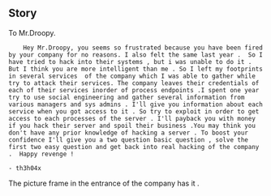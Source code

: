 ## Story

To Mr.Droopy.

        Hey Mr.Droopy, you seems so frustrated because you have been fired by your company for no reasons. I also felt the same last year .  So I have tried to hack into their systems , but i was unable to do it . But I think you are more intelligent than me . So I left my footprints in several services  of the company which I was able to gather while try to attack their services. The company leaves their credentials of each of their services inorder of process endpoints .I spent one year try to use social engineering and gather several information from various managers and sys admins . I'll give you information about each service when you got access to it . So try to exploit in order to get access to each processes of the server . I'll payback you with money if you hack their server and spoil their business .You may think you don't have any prior knowledge of hacking a server . To boost your confidence I'll give you a two question basic question , solve the first two easy question and get back into real hacking of the company .  Happy revenge !
                                                                                                                                                                                                                                               - th3h04x


The picture frame in the entrance of the company has it . 